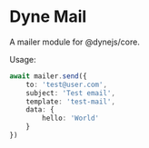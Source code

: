 # Dyne Mail

A mailer module for @dynejs/core.

Usage:

```ts
await mailer.send({
    to: 'test@user.com',
    subject: 'Test email',
    template: 'test-mail',
    data: {
        hello: 'World'
    }
})
```
